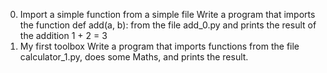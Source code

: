 0. Import a simple function from a simple file
Write a program that imports the function def add(a, b): from the file add_0.py and prints the result of the addition 1 + 2 = 3
1. My first toolbox
Write a program that imports functions from the file calculator_1.py, does some Maths, and prints the result.
